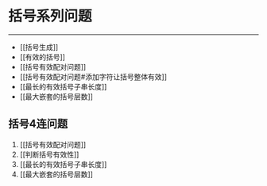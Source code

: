 # 括号系列问题


---


- [[括号生成]]
- [[有效的括号]]
- [[括号有效配对问题]]
- [[括号有效配对问题#添加字符让括号整体有效]]
- [[最长的有效括号子串长度]]
- [[最大嵌套的括号层数]]


## 括号4连问题

1. [[括号有效配对问题]]
1. [[判断括号有效性]]
1. [[最长的有效括号子串长度]]
1. [[最大嵌套的括号层数]]

